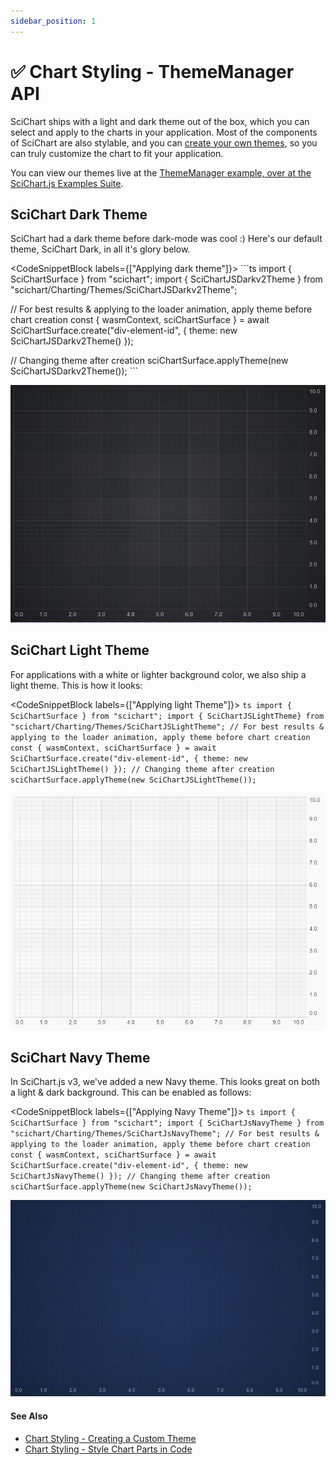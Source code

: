 ```yaml
---
sidebar_position: 1
---
```


# ✅ Chart Styling - ThemeManager API

SciChart ships with a light and dark theme out of the box, which you can select and apply to the charts in your application. Most of the components of SciChart are also stylable, and you can [create your own themes](/docs/2d-charts/styling-and-theming/creating-custom-theme/index.md), so you can truly customize the chart to fit your application.

You can view our themes live at the [ThemeManager example, over at the SciChart.js Examples Suite](https://demo.scichart.com/javascript-chart-themes).

SciChart Dark Theme
-------------------

SciChart had a dark theme before dark-mode was cool :) Here's our default theme, SciChart Dark, in all it's glory below.

<CodeSnippetBlock labels={["Applying dark theme"]}>
    ```ts
import { SciChartSurface } from "scichart";
import { SciChartJSDarkv2Theme } from "scichart/Charting/Themes/SciChartJSDarkv2Theme";

// For best results & applying to the loader animation, apply theme before chart creation
const { wasmContext, sciChartSurface } = await SciChartSurface.create("div-element-id", { theme: new SciChartJSDarkv2Theme() });

// Changing theme after creation
sciChartSurface.applyTheme(new SciChartJSDarkv2Theme());
    ```
</CodeSnippetBlock>

![](img/1.png)

SciChart Light Theme
--------------------

For applications with a white or lighter background color, we also ship a light theme. This is how it looks:

<CodeSnippetBlock labels={["Applying light Theme"]}>
    ```ts
import { SciChartSurface } from "scichart";
import { SciChartJSLightTheme} from "scichart/Charting/Themes/SciChartJSLightTheme";
// For best results & applying to the loader animation, apply theme before chart creation
const { wasmContext, sciChartSurface } = await SciChartSurface.create("div-element-id", { theme: new SciChartJSLightTheme() });
// Changing theme after creation
 sciChartSurface.applyTheme(new SciChartJSLightTheme());
    ```
</CodeSnippetBlock>

![](img/2.png)

SciChart Navy Theme
-------------------

In SciChart.js v3, we've added a new Navy theme. This looks great on both a light & dark background. This can be enabled as follows:

<CodeSnippetBlock labels={["Applying Navy Theme"]}>
    ```ts
import { SciChartSurface } from "scichart";
import { SciChartJsNavyTheme } from "scichart/Charting/Themes/SciChartJsNavyTheme";
// For best results & applying to the loader animation, apply theme before chart creation
const { wasmContext, sciChartSurface } = await SciChartSurface.create("div-element-id", { theme: new SciChartJsNavyTheme() });
// Changing theme after creation
 sciChartSurface.applyTheme(new SciChartJsNavyTheme());
    ```
</CodeSnippetBlock>

![](img/3.png)

#### See Also

* [Chart Styling - Creating a Custom Theme](/docs/2d-charts/styling-and-theming/creating-custom-theme/index.md)
* [Chart Styling - Style Chart Parts in Code](/docs/2d-charts/styling-and-theming/style-chart-parts-in-code/index.md)
